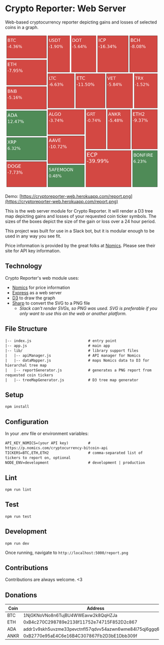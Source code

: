 # Crypto Reporter: Web Server

Web-based cryptocurrency reporter depicting gains and losses of selected coins in a graph.

![Screenshot](./docs/report-sample.png)

Demo: [https://cryptoreporter-web.herokuapp.com/report.png](https://cryptoreporter-web.herokuapp.com/report.png)

This is the web server module for Crypto Reporter. It will render a D3 tree map depicting gains and losses of your requested coin ticker symbols. The sizes of the boxes depict the size of the gain or loss over a 24 hour period.

This project was built for use in a Slack bot, but it is modular enough to be used in any way you see fit.

Price information is provided by the great folks at [Nomics](https://nomics.com/). Please see their site for API key information.

## Technology 

Crypto Reporter's web module uses:

* [Nomics](https://nomics.com/) for price information
* [Express](https://github.com/expressjs/express) as a web server
* [D3](https://github.com/d3/d3) to draw the graph
* [Sharp](https://github.com/lovell/sharp) to convert the SVG to a PNG file 
  * _Slack can't render SVGs, so PNG was used. SVG is preferable if you only want to use this on the web or another platform._

## File Structure

```
|-- index.js                          # entry point
|-- app.js                            # main app
|-- lib/                              # library support files
|   |-- apiManager.js                 # API manager for Nomics
|   |-- dataMapper.js                 # maps Nomics data to D3 for hierarchal tree map
|   |-- reportGenerator.js            # generates a PNG report from requested coin tickers
|   |-- treeMapGenerator.js           # D3 tree map generator
```

## Setup

```
npm install
```

## Configuration

In your .env file or environment variables:

```
API_KEY_NOMICS=(your API key)         # https://p.nomics.com/cryptocurrency-bitcoin-api
TICKERS=BTC,ETH,ETH2                  # comma-separated list of tickers to report on, optional
NODE_ENV=development                  # development | production
```

## Lint

```
npm run lint
```

## Test

```
npm run test
```

## Development

```
npm run dev
```

Once running, navigate to `http://localhost:5000/report.png`

## Contributions

Contributions are always welcome. <3

## Donations 

| Coin | Address                                                    |
| ---- | ---------------------------------------------------------- |
| BTC  | 1NjGKNoVNo8n6TujBU4WWEavw2k8QqHZJa                         |
| ETH  | 0xB4c270C298789e2138f11752e74715F852D2c867                 |
| ADA  | addr1v9skh5uvzme33pevctnfl57qdvv54azwn6wme84l75qj6ggq6dual |
| ANKR | 0xB2770e95aE4C6e16B4C307867Fb2D3bE1Dbb309f                 |